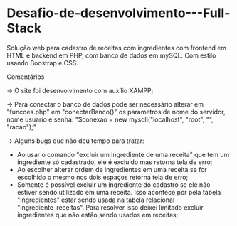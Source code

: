 # Desafio-de-desenvolvimento---Full-Stack
Solução web para cadastro de receitas com ingredientes com frontend em HTML e backend em PHP, com banco de dados em mySQL. Com estilo usando Boostrap e CSS.

Comentários

-> O site foi desenvolvimento com auxílio XAMPP; 

-> Para conectar o banco de dados pode ser necessário alterar em "funcoes.php" em "conectarBanco()" os parametros de nome do servidor, nome usuario e senha: 
        "$conexao = new mysqli("localhost", "root", "", "racao");"
        
-> Alguns bugs que não deu tempo para tratar: 
   + Ao usar o comando "excluir um ingrediente de uma receita" que tem um ingrediente só cadastrado, ele é excluido mas retorna tela de erro;
   + Ao escolher alterar ordem de ingredientes em uma receita se for escolhido o mesmo nos dois espaços retorna tela de erro;
   + Somente é possível excluir um ingrediente do cadastro se ele não estiver sendo utilizado em uma receita. Isso acontece por pela tabela "ingredientes" estar sendo usada na tabela relacional "ingrediente_receitas". Para resolver isso deixei limitado excluir ingredientes que não estão sendo usados em receitas;


     
        



